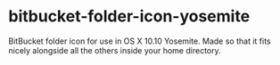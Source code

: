 # bitbucket-folder-icon-yosemite
BitBucket folder icon for use in OS X 10.10 Yosemite.
Made so that it fits nicely alongside all the others inside your home directory.
